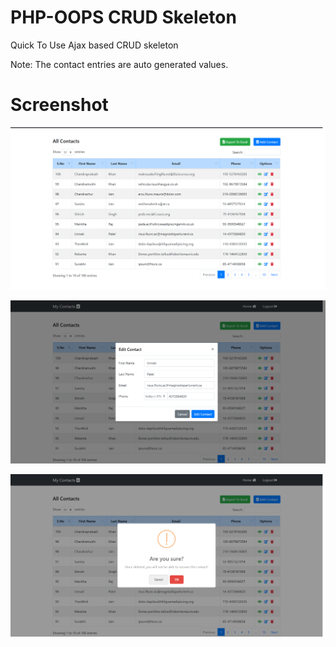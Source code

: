 # PHP-OOPS CRUD Skeleton
 Quick To Use Ajax based CRUD skeleton
 
 Note: The contact entries are auto generated values.


# Screenshot 

![Screen shot of CRUD Operation Dashboard](https://github.com/mithunpariyarath/OOPSCRUD-SKELETON/blob/master/Opera%20Snapshot_2020-03-04_145948_localhost.png)

![Screenshot of Contact Entry](https://github.com/mithunpariyarath/OOPSCRUD-SKELETON/blob/master/2020-03-06_105826_localhost.png)

![Screenshot of Delete entry confirmation](https://github.com/mithunpariyarath/OOPSCRUD-SKELETON/blob/master/2020-2-03-06_110047_localhost.png)
